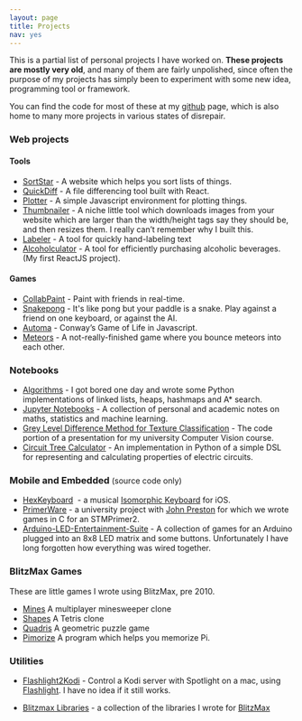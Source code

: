 ```yaml
---
layout: page
title: Projects
nav: yes
---
```


This is a partial list of personal projects I have worked on. **These projects are mostly very old**, and many of them are fairly unpolished, since often the purpose of my projects has simply been to experiment with some new idea, programming tool or framework.

You can find the code for most of these at my [github](https://github.com/Spacerat) page, which is also home to many more projects in various states of disrepair.

### Web projects

#### Tools

- [SortStar](https://sortstar.app "SortStar") - A website which helps you sort lists of things.
- [QuickDiff](https://veryjoe.com/diff-site "QuickDiff") - A file differencing tool built with React.
- [Plotter](https://veryjoe.com/CanvasPlotter/ "Plotter") - A simple Javascript environment for plotting things.
- [Thumbnailer](https://thumbnailer.apps.veryjoe.com/ "Thumbnailer") - A niche little tool which downloads images from your website which are larger than the width/height tags say they should be, and then resizes them. I really can’t remember why I built this.
- [Labeler](https://veryjoe.com/labeler "Labeler") - A tool for quickly hand-labeling text
- [Alcoholculator](https://veryjoe.com/Alcoholculator "Alcoholculator") - A tool for efficiently purchasing alcoholic beverages. (My first ReactJS project).

#### Games

- [CollabPaint](https://paint.apps.veryjoe.com/ "CollabPaint") - Paint with friends in real-time.
- [Snakepong](https://veryjoe.com/Snakepong/ "Snakepong") - It's like pong but your paddle is a snake. Play against a friend on one keyboard, or against the AI.
- [Automa](https://veryjoe.com/Automa/ "Automa") - Conway’s Game of Life in Javascript.
- [Meteors](https://veryjoe.com/Meteors/ "Meteors") - A not-really-finished game where you bounce meteors into each other.

### Notebooks

- [Algorithms](https://github.com/Spacerat/Algorithms "Algorithms") - I got bored one day and wrote some Python implementations of linked lists, heaps, hashmaps and A\* search.
- [Jupyter Notebooks](https://github.com/Spacerat/Jupyter-Notebooks "Jupyter Notebooks") - A collection of personal and academic notes on maths, statistics and machine learning.
- [Grey Level Difference Method for Texture Classification](https://gist.github.com/Spacerat/beb692e9c64596c2bec5) - The code portion of a presentation for my university Computer Vision course.
- [Circuit Tree Calculator](https://gist.github.com/Spacerat/9959756 "Circuit Tree Calculator") - An implementation in Python of a simple DSL for representing and calculating properties of electric circuits.

### Mobile and Embedded <span style="font-size: 14px; font-weight: normal;">(source code only)</span>

- [HexKeyboard](https://github.com/Spacerat/HexKeyboard)  - a musical [Isomorphic Keyboard](https://en.wikipedia.org/wiki/Isomorphic_keyboard) for iOS.
- [PrimerWare](https://github.com/Spacerat/PrimerWare "PrimerWare") - a university project with [John Preston](https://github.com/wcerfgba) for which we wrote games in C for an STMPrimer2.
- [Arduino-LED-Entertainment-Suite](https://github.com/Spacerat/Arduino-LED-entertainment-suite) - A collection of games for an Arduino plugged into an 8x8 LED matrix and some buttons. Unfortunately I have long forgotten how everything was wired together.

### BlitzMax Games

These are little games I wrote using BlitzMax, pre 2010.

- [Mines](/projects/mines.html) A multiplayer minesweeper clone
- [Shapes](/projects/shapes.html) A Tetris clone
- [Quadris](/projects/quadris.html) A geometric puzzle game
- [Pimorize](/projects/pimorize.html) A program which helps you memorize Pi.

### Utilities

- [Flashlight2Kodi](https://github.com/Spacerat/Flashlight2Kodi "Flashlight2Kodi") - Control a Kodi server with Spotlight on a mac, using [Flashlight](https://github.com/nate-parrott/Flashlight). I have no idea if it still works.

- [Blitzmax Libraries](https://github.com/Spacerat/joe.mod "joe.mod") - a collection of the libraries I wrote for [BlitzMax](http://www.blitzbasic.com/Products/blitzmax.php)
